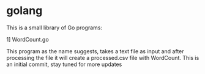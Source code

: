 # golang
This is a small library of Go programs:

1] WordCount.go

   This program as the name suggests, takes a text file as input and after processing the file it will create a processed.csv file with WordCount.
   This is an initial commit, stay tuned for more updates
